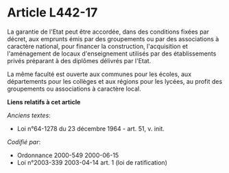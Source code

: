 # Article L442-17

La garantie de l'Etat peut être accordée, dans des conditions fixées par décret, aux emprunts émis par des groupements ou par
des associations à caractère national, pour financer la construction, l'acquisition et l'aménagement de locaux d'enseignement
utilisés par des établissements privés préparant à des diplômes délivrés par l'Etat.

La même faculté est ouverte aux communes pour les écoles, aux départements pour les collèges et aux régions pour les lycées,
au profit des groupements ou associations à caractère local.

**Liens relatifs à cet article**

_Anciens textes_:

  - Loi n°64-1278 du 23 décembre 1964 - art. 51, v. init.

_Codifié par_:

  - Ordonnance 2000-549 2000-06-15
  - Loi n°2003-339 2003-04-14 art. 1 (loi de ratification)
